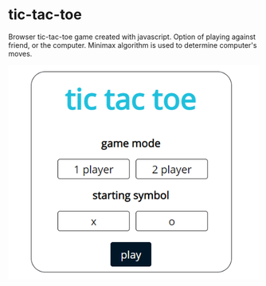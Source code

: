 # tic-tac-toe


Browser tic-tac-toe game created with javascript. Option of playing against friend, or the computer. Minimax algorithm is used to determine computer's moves.

![Screenshot](screencapture.gif)
